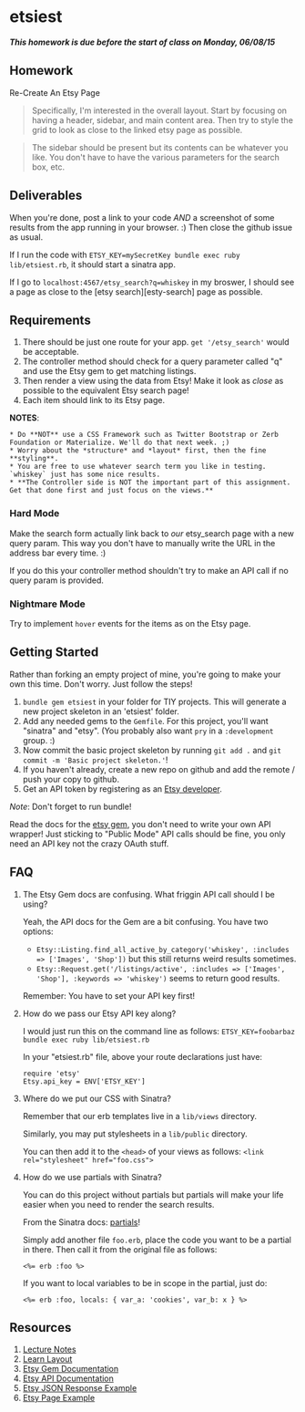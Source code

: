 # etsiest

___This homework is due before the start of class on Monday, 06/08/15___

## Homework

Re-Create An Etsy Page 

> Specifically, I'm interested in the overall layout. Start by focusing
> on having a header, sidebar, and main content area.
> Then try to style the grid to look as close to the linked etsy page as possible.

> The sidebar should be present but its contents can be whatever you like.
> You don't have to have the various parameters for the search box, etc.

## Deliverables

When you're done, post a link to your code *AND* a screenshot of some results from the app running in your browser. :)
Then close the github issue as usual.

If I run the code with `ETSY_KEY=mySecretKey bundle exec ruby lib/etsiest.rb`,
it should start a sinatra app.

If I go to `localhost:4567/etsy_search?q=whiskey` in my broswer, I should
see a page as close to the [etsy search][esty-search] page as possible.

[etsy-search]: http://www.etsy.com/search?q=whiskey

## Requirements

1. There should be just one route for your app. `get '/etsy_search'` would be acceptable.
2. The controller method should check for a query parameter called "q" and use the Etsy gem to get matching listings.
3. Then render a view using the data from Etsy! Make it look as *close* as possible to the equivalent Etsy search page!
4. Each item should link to its Etsy page.

**NOTES**:

    * Do **NOT** use a CSS Framework such as Twitter Bootstrap or Zerb Foundation or Materialize. We'll do that next week. ;)
    * Worry about the *structure* and *layout* first, then the fine **styling**.
    * You are free to use whatever search term you like in testing. `whiskey` just has some nice results.
    * **The Controller side is NOT the important part of this assignment. Get that done first and just focus on the views.**

### Hard Mode

Make the search form actually link back to *our* etsy_search page with a new query param.
This way you don't have to manually write the URL in the address bar every time. :)

If you do this your controller method shouldn't try to make an API call if no query param is provided.

### Nightmare Mode

Try to implement `hover` events for the items as on the Etsy page.

## Getting Started

Rather than forking an empty project of mine, you're going to make your own this time.
Don't worry. Just follow the steps!

1. `bundle gem etsiest` in your folder for TIY projects.
   This will generate a new project skeleton in an 'etsiest' folder.
2. Add any needed gems to the `Gemfile`. For this project, you'll want "sinatra" and "etsy".
   (You probably also want `pry` in a `:development` group. :)
3. Now commit the basic project skeleton by running `git add .` and `git commit -m 'Basic project skeleton.'`!
4. If you haven't already, create a new repo on github and add the remote / push your copy to github.
5. Get an API token by registering as an [Etsy developer](https://www.etsy.com/developers/).

*Note*: Don't forget to run bundle!

Read the docs for the [etsy gem][etsy-gem], you don't need to write your own API wrapper!
Just sticking to "Public Mode" API calls should be fine, you only need an API key not the crazy OAuth stuff.

## FAQ

1. The Etsy Gem docs are confusing. What friggin API call should I be using?

   Yeah, the API docs for the Gem are a bit confusing. You have two options:

   * `Etsy::Listing.find_all_active_by_category('whiskey', :includes => ['Images', 'Shop'])` but this still returns weird results sometimes.
   * `Etsy::Request.get('/listings/active', :includes => ['Images', 'Shop'], :keywords => 'whiskey')` seems to return good results.

   Remember: You have to set your API key first!

2. How do we pass our Etsy API key along?

   I would just run this on the command line as follows:
     `ETSY_KEY=foobarbaz bundle exec ruby lib/etsiest.rb`

   In your "etsiest.rb" file, above your route declarations just have:
      ```
      require 'etsy'
      Etsy.api_key = ENV['ETSY_KEY']
      ```

3. Where do we put our CSS with Sinatra?

   Remember that our erb templates live in a `lib/views` directory.

   Similarly, you may put stylesheets in a `lib/public` directory.

   You can then add it to the `<head>` of your views as follows:
       `<link rel="stylesheet" href="foo.css">`

4. How do we use partials with Sinatra?

   You can do this project without partials but partials will make your life easier when you need to render the search results.

   From the Sinatra docs: [partials][partials]!

   Simply add another file `foo.erb`, place the code you want to be a partial in there. Then call it from the original file as follows:

   `<%= erb :foo %>`

   If you want to local variables to be in scope in the partial, just do:

   `<%= erb :foo, locals: { var_a: 'cookies', var_b: x } %>`

   [partials]: http://www.sinatrarb.com/faq.html#partials

## Resources

1. [Lecture Notes](https://gist.github.com/twhitacre/4eca6690470cd20225e8#file-today-md)
2. [Learn Layout](http://learnlayout.com/)
3. [Etsy Gem Documentation][etsy-gem]
4. [Etsy API Documentation](https://www.etsy.com/developers/documentation/reference/listing)
5. [Etsy JSON Response Example](https://api.etsy.com/v2/listings/active?api_key=h9oq2yf3twf4ziejn10b717i&keywords=whiskey&includes=Images,Shop)
6. [Etsy Page Example](https://www.etsy.com/search?q=whiskey)

[etsy-gem]: https://github.com/kytrinyx/etsy